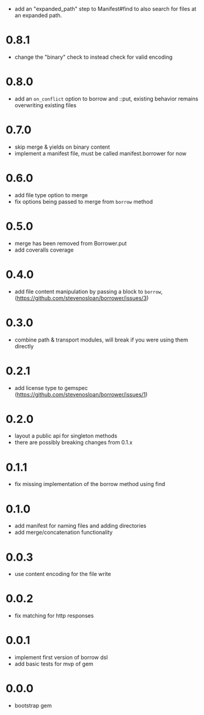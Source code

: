 - add an "expanded_path" step to Manifest#find to also search for files at an expanded path.

# 0.8.1
- change the "binary" check to instead check for valid encoding

# 0.8.0
- add an `on_conflict` option to borrow and ::put, existing behavior remains overwriting existing files

# 0.7.0
- skip merge & yields on binary content
- implement a manifest file, must be called manifest.borrower for now

# 0.6.0
- add file type option to merge
- fix options being passed to merge from `borrow` method

# 0.5.0
- merge has been removed from Borrower.put
- add coveralls coverage

# 0.4.0
- add file content manipulation by passing a block to `borrow`, (https://github.com/stevenosloan/borrower/issues/3)

# 0.3.0
- combine path & transport modules, will break if you were using them directly

# 0.2.1
- add license type to gemspec (https://github.com/stevenosloan/borrower/issues/1)

# 0.2.0
- layout a public api for singleton methods
- there are possibly breaking changes from 0.1.x

# 0.1.1
- fix missing implementation of the borrow method using find

# 0.1.0
- add manifest for naming files and adding directories
- add merge/concatenation functionality

# 0.0.3
- use content encoding for the file write

# 0.0.2
- fix matching for http responses

# 0.0.1
- implement first version of borrow dsl
- add basic tests for mvp of gem

# 0.0.0
- bootstrap gem